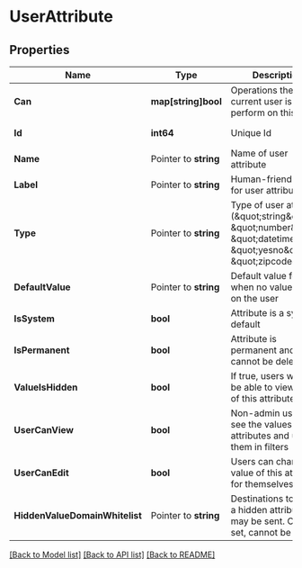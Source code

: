 # UserAttribute

## Properties

Name | Type | Description | Notes
------------ | ------------- | ------------- | -------------
**Can** | **map[string]bool** | Operations the current user is able to perform on this object | [optional] [readonly] 
**Id** | **int64** | Unique Id | [optional] [readonly] 
**Name** | Pointer to **string** | Name of user attribute | [optional] 
**Label** | Pointer to **string** | Human-friendly label for user attribute | [optional] 
**Type** | Pointer to **string** | Type of user attribute (\&quot;string\&quot;, \&quot;number\&quot;, \&quot;datetime\&quot;, \&quot;yesno\&quot;, \&quot;zipcode\&quot;) | [optional] 
**DefaultValue** | Pointer to **string** | Default value for when no value is set on the user | [optional] 
**IsSystem** | **bool** | Attribute is a system default | [optional] [readonly] 
**IsPermanent** | **bool** | Attribute is permanent and cannot be deleted | [optional] [readonly] 
**ValueIsHidden** | **bool** | If true, users will not be able to view values of this attribute | [optional] 
**UserCanView** | **bool** | Non-admin users can see the values of their attributes and use them in filters | [optional] 
**UserCanEdit** | **bool** | Users can change the value of this attribute for themselves | [optional] 
**HiddenValueDomainWhitelist** | Pointer to **string** | Destinations to which a hidden attribute may be sent. Once set, cannot be edited. | [optional] 

[[Back to Model list]](../README.md#documentation-for-models) [[Back to API list]](../README.md#documentation-for-api-endpoints) [[Back to README]](../README.md)


